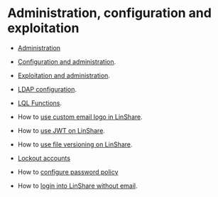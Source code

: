 # Administration, configuration and exploitation

* [Administration](linshare-admin.md)

* [Configuration and administration](configuration-administration.md).

* [Exploitation and administration](exploitation-administration.md).

* [LDAP configuration](ldap.md).

* [LQL Functions](LQL-functions.md).

* How to [use custom email logo in LinShare](how-to-use-mail-attachment.md).

* How to [use JWT on LinShare](how-to-use-jwt.md).

* How to [use file versioning on LinShare](how-to-use-file-versioning.md).

* [Lockout accounts](account-lockout-policy.md)

* How to [configure password policy](configuration-password-policy.md)

* How to [login into LinShare without email](how-to-login-without-email.md).
